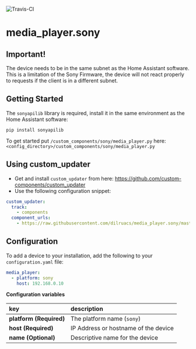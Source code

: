 ![Travis-CI](https://travis-ci.org/dilruacs/media_player.sony.svg?branch=master)

# media_player.sony

## Important!

The device needs to be in the same subnet as the Home Assistant software.
This is a limitation of the Sony Firmware, the device will not react properly to requests if the client is in a different subnet.

## Getting Started

The `sonyapilib` library is required, install it in the same environment as the Home Assistant software:

`pip install sonyapilib`

To get started put `/custom_components/sony/media_player.py` here: `<config_directory>/custom_components/sony/media_player.py`

## Using custom_updater

- Get and install `custom_updater` from here: https://github.com/custom-components/custom_updater
- Use the following configuration snippet:

```yaml
custom_updater:
  track:
    - components
  component_urls:
    - https://raw.githubusercontent.com/dilruacs/media_player.sony/master/custom_components.json
```

## Configuration

To add a device to your installation, add the following to your `configuration.yaml` file:

```yaml
media_player:
  - platform: sony
    host: 192.168.0.10
```

**Configuration variables**

key | description
:--- | :---
**platform (Required)** | The platform name (`sony`)
**host (Required)** | IP Address or hostname of the device
**name (Optional)** | Descriptive name for the device
